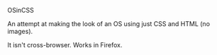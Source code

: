 OSinCSS

An attempt at making the look of an OS using just CSS and HTML (no images).

It isn't cross-browser. Works in Firefox.

 
